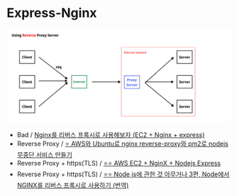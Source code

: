 # Express-Nginx

![](./Reverse%20Proxy%20Server.png)

- Bad / [Nginx를 리버스 프록시로 사용해보자 (EC2 + Nginx + express)](https://darrengwon.tistory.com/546)
- Reverse Proxy / [⭐ AWS와 Ubuntu로 nginx reverse-proxy와 pm2로 nodejs 무중단 서비스 만들기](https://velog.io/@pinot/AWS-Ubuntu%EB%A1%9C-nginx-reverse-proxy-%EC%84%A4%EC%A0%95%ED%95%98%EA%B8%B0)
- Reverse Proxy + https(TLS) / [⭐⭐ AWS EC2 + NginX + Nodejs Express](https://junojunho.com/front-end/aws-nginx-express)
- Reverse Proxy + https(TLS) / [⭐⭐ Node js에 관한 것 아무거나 3편, Node에서 NGINX를 리버스 프록시로 사용하기 (번역)](https://velog.io/@jakeseo_me/Node%EC%97%90%EC%84%9C-NGINX%EB%A5%BC-%EB%A6%AC%EB%B2%84%EC%8A%A4-%ED%94%84%EB%A1%9D%EC%8B%9C%EB%A1%9C-%EC%82%AC%EC%9A%A9%ED%95%98%EA%B8%B0-%EB%B2%88%EC%97%AD)